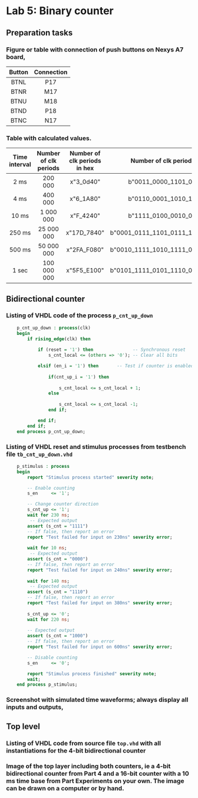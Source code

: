 # Lab 5: Binary counter

## Preparation tasks
### Figure or table with connection of push buttons on Nexys A7 board,
 |**Button**  | **Connection** |  
 | :-: 	      |    :-:         |  
 | BTNL       |      P17       |   
 | BTNR       |      M17       |  
 | BTNU       |      M18       | 
 | BTND       |      P18       |  
 | BTNC       |      N17       | 

### Table with calculated values.

   | **Time interval** | **Number of clk periods** | **Number of clk periods in hex** | **Number of clk periods in binary** |
   | :-: | :-: | :-: | :-: |
   | 2&nbsp;ms   | 200 000 |x"3_0d40" | b"0011_0000_1101_0100_0000"|
   | 4&nbsp;ms   | 400 000 |x"6_1A80" |	b"0110_0001_1010_1000_0000"|
   | 10&nbsp;ms  |1 000 000|x"F_4240" |	b"1111_0100_0010_0100_0000"|
   | 250&nbsp;ms |25 000 000|x"17D_7840"|b"0001_0111_1101_0111_1000_0100_0000"|
   | 500&nbsp;ms |50 000 000|x"2FA_F080"|b"0010_1111_1010_1111_0000_1000_0000"|
   | 1&nbsp;sec  |100 000 000|x"5F5_E100"| b"0101_1111_0101_1110_0001_0000_0000"|
   
## Bidirectional counter
### Listing of VHDL code of the process `p_cnt_up_down`
```vhdl
    p_cnt_up_down : process(clk)
    begin
        if rising_edge(clk) then
        
            if (reset = '1') then               -- Synchronous reset
                s_cnt_local <= (others => '0'); -- Clear all bits

            elsif (en_i = '1') then       -- Test if counter is enabled
            
                if(cnt_up_i = '1') then
                
                    s_cnt_local <= s_cnt_local + 1;
                else
                
                    s_cnt_local <= s_cnt_local -1;
                end if;

            end if;
        end if;
    end process p_cnt_up_down;
```
### Listing of VHDL reset and stimulus processes from testbench file `tb_cnt_up_down.vhd` 
```vhdl
    p_stimulus : process
    begin
        report "Stimulus process started" severity note;

        -- Enable counting
        s_en     <= '1';

        -- Change counter direction
        s_cnt_up <= '1';
        wait for 230 ns;
         -- Expected output
        assert (s_cnt = "1111")
        -- If false, then report an error
        report "Test failed for input on 230ns" severity error;
        
        wait for 10 ns;
         -- Expected output
        assert (s_cnt = "0000")
        -- If false, then report an error
        report "Test failed for input on 240ns" severity error;
        
        wait for 140 ns;
         -- Expected output
        assert (s_cnt = "1110")
        -- If false, then report an error
        report "Test failed for input on 380ns" severity error;
        
        s_cnt_up <= '0';
        wait for 220 ns;
        
        -- Expected output
        assert (s_cnt = "1000")
        -- If false, then report an error
        report "Test failed for input on 600ns" severity error;

        -- Disable counting
        s_en     <= '0';

        report "Stimulus process finished" severity note;
        wait;
    end process p_stimulus;
```
### Screenshot with simulated time waveforms; always display all inputs and outputs,
## Top level
### Listing of VHDL code from source file `top.vhd` with all instantiations for the 4-bit bidirectional counter
### Image of the top layer including both counters, ie a 4-bit bidirectional counter from Part 4 and a 16-bit counter with a 10 ms time base from Part Experiments on your own. The image can be drawn on a computer or by hand.

